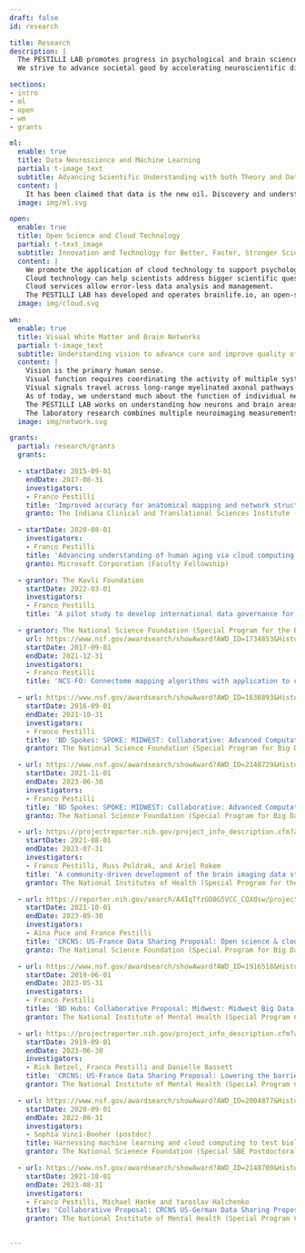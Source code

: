 ```yaml
---
draft: false
id: research

title: Research
description: |
  The PESTILLI LAB promotes progress in psychological and brain science via the democratization of scientific research, methods, data and infrastructure.
  We strive to advance societal good by accelerating neuroscientific discovery and education via data-science applications and innovative technology.

sections:
- intro
- ml
- open
- wm
- grants

ml:
  enable: true
  title: Data Neuroscience and Machine Learning
  partial: t-image_text
  subtitle: Advancing Scientific Understanding with both Theory and Data-Driven Methods
  content: |
    It has been claimed that data is the new oil. Discovery and understanding in psychological and brain science depend on the ability to process large amounts of “good data” to extract meaningful insights. The PESTILLI LAB capitalizes on the recent opportunities for large-scale data analysis, data science and machine learning. The lab uses advanced data-driven methods to find unexplored associations between brain biomarkers and behavior, and to advance scientific theory and understanding.
  image: img/ml.svg

open:
  enable: true
  title: Open Science and Cloud Technology
  partial: t-text_image
  subtitle: Innovation and Technology for Better, Faster, Stronger Science
  content: |
    We promote the application of cloud technology to support psychological and brain science science.
    Cloud technology can help scientists address bigger scientific questions and reduce mistakes.
    Cloud services allow error-less data analysis and management.
    The PESTILLI LAB has developed and operates brainlife.io, an open-source, free-to-use cloud computing platform that supports thousands of students and researchers with reproducible neuroimaging data processing.
  image: img/cloud.svg

wm:
  enable: true
  title: Visual White Matter and Brain Networks
  partial: t-image_text
  subtitle: Understanding vision to advance cure and improve quality of life
  content: |
    Vision is the primary human sense.
    Visual function requires coordinating the activity of multiple systems, from the eyes to the brain.
    Visual signals travel across long-range myelinated axonal pathways that form a network of neurons and brain areas.
    As of today, we understand much about the function of individual neurons and brain areas but less about communication between brain areas.
    The PESTILLI LAB works on understanding how neurons and brain areas connect and form networks and how these networks support human behavior.
    The laboratory research combines multiple neuroimaging measurements to study how networks and the biological tissue support human vision during development and across the lifespan.
  image: img/network.svg

grants:
  partial: research/grants
  grants:

  - startDate: 2015-09-01
    endDate: 2017-08-31
    investigators:
    - Franco Pestilli
    title: 'Improved accuracy for anatomical mapping and network structure of the Alzheimer's brain'
    granto: The Indiana Clinical and Translational Sciences Institute (CTSI)

  - startDate: 2020-08-01
    investigators:
    - Franco Pestilli
    title: 'Advancing understanding of human aging via cloud computing'
    granto: Microsoft Corporation (Faculty Fellowship) 

  - grantor: The Kavli Foundation
    startDate: 2022-03-01
    investigators:
    - Franco Pestilli
    title: 'A pilot study to develop international data governance for neuroscience'

  - grantor: The National Science Foundation (Special Program for the BRAIN initiative)
    url: https://www.nsf.gov/awardsearch/showAward?AWD_ID=1734853&HistoricalAwards=false
    startDate: 2017-09-01
    endDate: 2021-12-31
    investigators:
    - Franco Pestilli
    title: 'NCS-FO: Connectome mapping algorithms with application to community services for big data neuroscience' 

  - url: https://www.nsf.gov/awardsearch/showAward?AWD_ID=1636893&HistoricalAwards=false
    startDate: 2016-09-01
    endDate: 2021-10-31
    investigators:
    - Franco Pestilli
    title: 'BD Spokes: SPOKE: MIDWEST: Collaborative: Advanced Computational Neuroscience Network (ACNN)'
    grantor: The National Science Foundation (Special Program for Big Data)

  - url: https://www.nsf.gov/awardsearch/showAward?AWD_ID=2148729&HistoricalAwards=false
    startDate: 2021-11-01
    endDate: 2023-06-30
    investigators:
    - Franco Pestilli
    title: 'BD Spokes: SPOKE: MIDWEST: Collaborative: Advanced Computational Neuroscience Network (ACNN)'
    granto: The National Science Foundation (Special Program for Big Data)

  - url: https://projectreporter.nih.gov/project_info_description.cfm?aid=10253558
    startDate: 2021-08-01
    endDate: 2023-07-31
    investigators:
    - Franco Pestilli, Russ Poldrak, and Ariel Rokem
    title: 'A community-driven development of the brain imaging data standard (BIDS) to describe macroscopic brain connections'
    grantor: The National Institutes of Health (Special Program for the BRAIN Initiative)

  - url: https://reporter.nih.gov/search/AdIqTfzGO0G5VCC_CQXdsw/project-details/10428625
    startDate: 2021-10-01
    endDate: 2023-05-30
    investigators:
    - Aina Puce and Franco Pestilli
    title: 'CRCNS: US-France Data Sharing Proposal: Open science & cloud computing of MEEG'
    granto: The National Science Foundation (Special Program for Big Data)

  - url: https://www.nsf.gov/awardsearch/showAward?AWD_ID=1916518&HistoricalAwards=false
    startDate: 2019-06-01
    endDate: 2023-05-31
    investigators:
    - Franco Pestilli
    title: 'BD Hubs: Collaborative Proposal: Midwest: Midwest Big Data Hub: Building Communities to Harness the Data Revolution'
    grantor: The National Institute of Mental Health (Special Program CRCNS)

  - url: https://projectreporter.nih.gov/project_info_description.cfm?aid=10262925
    startDate: 2019-09-01
    endDate: 2023-06-30
    investigators:
    - Rick Betzel, Franco Pestilli and Danielle Bassett
    title: 'CRCNS: US-France Data Sharing Proposal: Lowering the barrier of entry to network neuroscience'
    grantor: The National Institute of Mental Health (Special Program CRCNS)

  - url: https://www.nsf.gov/awardsearch/showAward?AWD_ID=2004877&HistoricalAwards=false
    startDate: 2020-09-01
    endDate: 2022-08-31
    investigators:
    - Sophia Vinci-Booher (postdoc)
    title: Harnessing machine learning and cloud computing to test biological models of the role of white matter in human learning
    grantor: The National Scienece Foundation (Special SBE Postdoctoral Fellowship)

  - url: https://www.nsf.gov/awardsearch/showAward?AWD_ID=2148700&HistoricalAwards=false
    startDate: 2021-10-01
    endDate: 2023-08-31
    investigators:
    - Franco Pestilli, Michael Hanke and Yaroslav Halchenko
    title: 'Collaborative Proposal: CRCNS US-German Data Sharing Proposal: DataLad - a decentralized system for integrated discovery, management, and publication of digital objects of science'
    grantor: The National Institute of Mental Health (Special Program CRCNS)


---
```


